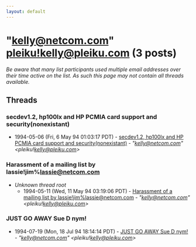 ```yaml
---
layout: default
---
```


# "kelly@netcom.com" <pleiku!kelly@pleiku.com> (3 posts)

_Be aware that many list participants used multiple email addresses over their time active on the list. As such this page may not contain all threads available._

## Threads

### secdev1.2, hp100lx and HP PCMIA card support and security(nonexistant)
+ 1994-05-06 (Fri, 6 May 94 01:03:17 PDT) - [secdev1.2, hp100lx and HP PCMIA card support and security(nonexistant)](/archive/1994/05/82d24603479383c504350c2732df56755033a44cc706f13e7850236611c354b1) - _"kelly@netcom.com" \<pleiku!kelly@pleiku.com\>_

### Harassment of a mailing list by lassie!jim%lassie@netcom.com
+ _Unknown thread root_
  + 1994-05-11 (Wed, 11 May 94 03:19:06 PDT) - [Harassment of a mailing list by lassie!jim%lassie@netcom.com](/archive/1994/05/f3d54b5a14e5ade3ad3f36bbbef8c21c1bb072d8d20fdf30bc601b80d1651d43) - _"kelly@netcom.com" \<pleiku!kelly@pleiku.com\>_

### JUST GO AWAY Sue D nym!
+ 1994-07-19 (Mon, 18 Jul 94 18:14:14 PDT) - [JUST GO AWAY Sue D nym!](/archive/1994/07/d9ea2a29a820e707167baac0aba8b258bf26d2d6852a2fa9bff9f0948cad6cdc) - _"kelly@netcom.com" \<pleiku!kelly@pleiku.com\>_

